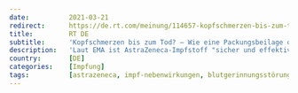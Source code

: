 ```yaml
---
date:          2021-03-21
redirect:      https://de.rt.com/meinung/114657-kopfschmerzen-bis-zum-tod-astrazeneca-impfstoff/
title:         RT DE
subtitle:      'Kopfschmerzen bis zum Tod? – Wie eine Packungsbeilage den AstraZeneca-Impfstoff "sicher" machen soll'
description:   'Laut EMA ist AstraZeneca-Impfstoff "sicher und effektiv". Für Karl Lauterbach stimmt "das Kosten-Nutzen-Verhältnis" – trotz der Fälle von tödlichen Hirnvenen-Thrombosen. Jens Spahn ist erleichtert: Es kann weitergeimpft werden. Die Packungsbeilage hat nun den Warnhinweis.'
country:       [DE]
categories:    [Impfung]
tags:          [astrazeneca, impf-nebenwirkungen, blutgerinnungsstörungen]
---
```

